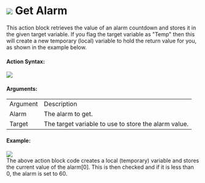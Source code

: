 #  ![](https://gms.magecorn.com/Manual/assets/Images/Scripting_Reference/Drag_And_Drop/Reference/Instance/i_Instance_Get_Alarm.png) Get Alarm

This action block retrieves the value of an alarm countdown and stores
it in the given target variable. If you flag the target variable as
"Temp" then this will create a new temporary (local) variable to hold
the return value for you, as shown in the example below.

#### Action Syntax:

  
![](https://gms.magecorn.com/Manual/assets/Images/Scripting_Reference/Drag_And_Drop/Reference/Instance/a_Instance_Get_Alarm.png)  

#### Arguments:

|          |                                                      |
|----------|------------------------------------------------------|
| Argument | Description                                          |
| Alarm    | The alarm to get.                                    |
| Target   | The target variable to use to store the alarm value. |

#### Example:

  
![](https://gms.magecorn.com/Manual/assets/Images/Scripting_Reference/Drag_And_Drop/Reference/Instance/e_Instance_Get_Alarm.png)  
The above action block code creates a local (temporary) variable and
stores the current value of the alarm\[0\]. This is then checked and if
it is less than 0, the alarm is set to 60.
